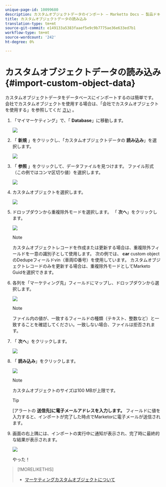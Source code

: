 ```yaml
---
unique-page-id: 10099680
description: カスタムオブジェクトデータのインポート — Marketto Docs — 製品ドキュメント
title: カスタムオブジェクトデータの読み込み
translation-type: tm+mt
source-git-commit: e149133a5383faaef5e9c9b7775ae36e633ed7b1
workflow-type: tm+mt
source-wordcount: '242'
ht-degree: 0%

---
```



# カスタムオブジェクトデータの読み込み {#import-custom-object-data}

カスタムオブジェクトデータをデータベースにインポートするのは簡単です。 会社でカスタムオブジェクトを使用する場合は、「会社でカスタムオブジェクトを使用する」を参照してくだ [さい](http://docs.marketo.com/display/DOCS/Understanding+Marketo+Custom+Objects#UnderstandingMarketoCustomObjects-customcompanyUsingCustomObjectswithCompanies) 。

1. 「マイマーケティング」で、「 **Database**」に移動します。

   ![](assets/db-1.png)

1. 「 **新規** 」をクリックし、「カスタムオブジェクトデータの **読み込み**」を選択します。

   ![](assets/image2016-4-7-10-6-54.png)

1. 「 **参照** 」をクリックして、データファイルを見つけます。 ファイル形式（この例ではコンマ区切り値）を選択します。

   ![](assets/image2016-4-13-14-3a21-3a53.png)

1. カスタムオブジェクトを選択します。

   ![](assets/image2016-4-13-14-3a24-3a54.png)

1. ドロップダウンから重複除外モードを選択します。 「 **次へ**」をクリックします。

   ![](assets/image2016-4-13-14-3a28-3a7.png)

   >[!NOTE]
   >
   >カスタムオブジェクトレコードを作成または更新する場合は、重複除外フィールドを一意の識別子として使用します。 次の例では、 **car** custom objectのDedupeフィールドvin（車両ID番号）を使用しています。 カスタムオブジェクトレコードのみを更新する場合は、重複除外モードとしてMarketo Guidを選択できます。

1. 各列を「マーケティング先」フィールドにマップし、ドロップダウンから選択します。

   ![](assets/image2016-4-13-14-3a36-3a57.png)

   >[!NOTE]
   >
   >ファイル内の値が、一致するフィールドの種類（テキスト、整数など）と一致することを確認してください。一致しない場合、ファイルは拒否されます。

1. 「 **次へ**」をクリックします。

   ![](assets/image2016-4-13-14-3a38-3a41.png)

1. 「 **読み込み**」をクリックします。

   ![](assets/image2016-4-7-13-3a15-3a9.png)

   >[!NOTE]
   >
   >カスタムオブジェクトのサイズは100 MBが上限です。

   >[!TIP]
   >
   >[アラートの **送信先]に電子メールアドレスを入力します。** フィールドに値を入力すると、インポートが完了した時点でMarketorに電子メールが送信されます。

1. 画面の右上隅には、インポートの実行中に通知が表示され、完了時に最終的な結果が表示されます。

   ![](assets/image2016-4-13-14-3a41-3a1.png)

   やった！

>[!MORELIKETHIS]
>
>* [マーケティングカスタムオブジェクトについて](understanding-marketo-custom-objects.md)

>



